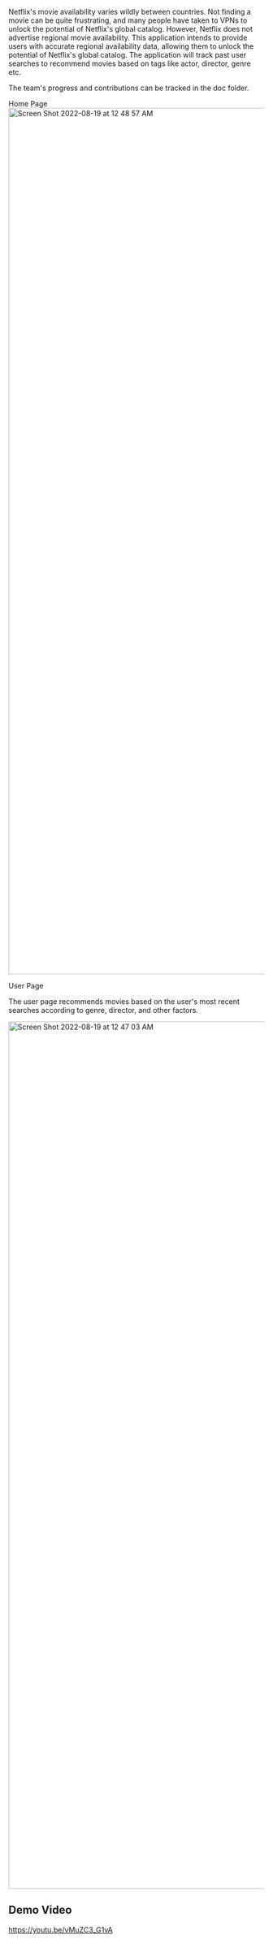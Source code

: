 Netflix's movie availability varies wildly between countries. Not finding a movie can be quite frustrating, and many people have taken to VPNs to unlock the potential of Netflix's global catalog. However, Netflix does not advertise regional movie availability. This application intends to provide users with accurate regional availability data, allowing them to unlock the potential of Netflix's global catalog. The application will track past user searches to recommend movies based on tags like actor, director, genre etc.

The team's progress and contributions can be tracked in the doc folder.

Home Page
<img width="1705" alt="Screen Shot 2022-08-19 at 12 48 57 AM" src="https://user-images.githubusercontent.com/54759777/185571287-3297a438-b5e8-4988-9829-4bb8d55e1c83.png">

User Page

The user page recommends movies based on the user's most recent searches according to genre, director, and other factors.

<img width="1707" alt="Screen Shot 2022-08-19 at 12 47 03 AM" src="https://user-images.githubusercontent.com/54759777/185571256-cf4dea2c-4aa2-46c2-a93e-7568f6195bee.png">


## Demo Video
https://youtu.be/vMuZC3_G1vA


